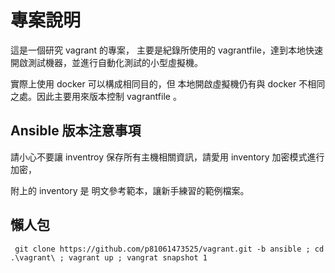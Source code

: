 # 專案說明

這是一個研究 vagrant 的專案，
主要是紀錄所使用的 vagrantfile，達到本地快速開啟測試機器，並進行自動化測試的小型虛擬機。

實際上使用 docker 可以構成相同目的，但 本地開啟虛擬機仍有與 docker 不相同之處。因此主要用來版本控制 vagrantfile 。

## Ansible 版本注意事項

請小心不要讓 inventroy 保存所有主機相關資訊，請愛用 inventory 加密模式進行加密，

附上的 inventory 是 明文參考範本，讓新手練習的範例檔案。

## 懶人包

` git clone https://github.com/p81061473525/vagrant.git -b ansible ; cd .\vagrant\ ; vagrant up ; vangrat snapshot 1`
